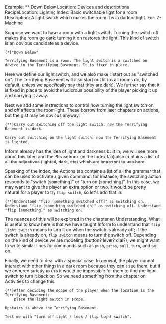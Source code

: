Example: ** Down Below
Location: Devices and descriptions
RecipeLocation: Lighting
Index: Basic switchable light for a room
Description: A light switch which makes the room it is in dark or light.
For: Z-Machine

  
Suppose we want to have a room with a light switch. Turning the switch off makes the room go dark; turning it on restores the light. This kind of switch is an obvious candidate as a device.

  

``` inform7
{*}"Down Below"

Terrifying Basement is a room. The light switch is a switched on device in the Terrifying Basement. It is fixed in place.
```

  
Here we define our light switch, and we also make it start out as "switched on". The Terrifying Basement will also start out lit (as all rooms do, by default, unless we specifically say that they are dark). We further say that it is fixed in place to avoid the ludicrous possibility of the player picking it up and carrying it away.

  
Next we add some instructions to control how turning the light switch on and off affects the room light. These borrow from later chapters on actions, but the gist may be obvious anyway:

  

``` inform7
{**}Carry out switching off the light switch: now the Terrifying Basement is dark.

Carry out switching on the light switch: now the Terrifying Basement is lighted.
```

  
Inform already has the idea of light and darkness built in; we will see more about this later, and the Phrasebook (in the Index tab) also contains a list of all the adjectives (lighted, dark, etc) which are important to use here.

  
Speaking of the Index, the Actions tab contains a list of all the grammar that can be used to activate a given command: for instance, the switching action responds to "switch [something]" or "turn on [something]". In this case, we may want to give the player an extra option or two. It would be pretty natural for a player to try ``flip switch``, so let's add that in:

  

``` inform7
{**}Understand "flip [something switched off]" as switching on. Understand "flip [something switched on]" as switching off. Understand "flip [something]" as switching on.
```

  
The nuances of this will be explored in the chapter on Understanding. What is useful to know here is that we have taught Inform to understand that ``flip light switch`` means to turn it on when the switch is already off; if the switch is already on, ``flip switch`` means to turn the switch off. Depending on the kind of device we are modeling (button? lever? dial?), we might want to write similar lines for commands such as ``push``, ``press``, ``pull``, ``turn``, and so on.

  
Finally, we need to deal with a special case. In general, the player cannot interact with other things in a dark room because they can't see them, but if we adhered strictly to this it would be impossible for them to find the light switch to turn it back on. So we need something from the chapter on Activities to change this:

  

``` inform7
{**}After deciding the scope of the player when the location is the Terrifying Basement:
	place the light switch in scope.

Upstairs is above the Terrifying Basement.

Test me with "turn off light / look / flip light switch".
```

